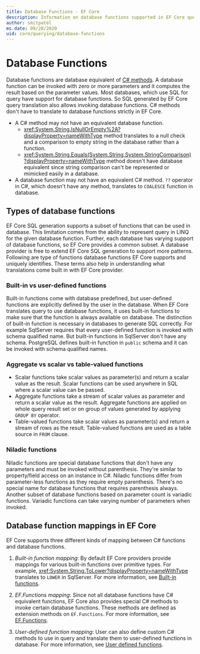 ```yaml
---
title: Database Functions - EF Core
description: Information on database functions supported in EF Core query translation
author: smitpatel
ms.date: 09/28/2020
uid: core/querying/database-functions
---
```

# Database Functions

Database functions are database equivalent of [C# methods](/dotnet/csharp/programming-guide/classes-and-structs/methods). A database function can be invoked with zero or more parameters and it computes the result based on the parameter values. Most databases, which use SQL for query have support for database functions. So SQL generated by EF Core query translation also allows invoking database functions. C# methods don't have to translate to database functions strictly in EF Core.

- A C# method may not have an equivalent database function.
  - <xref:System.String.IsNullOrEmpty%2A?displayProperty=nameWithType> method translates to a null check and a comparison to empty string in the database rather than a function.
  - <xref:System.String.Equals(System.String,System.StringComparison)?displayProperty=nameWithType> method doesn't have database equivalent since string comparison can't be represented or mimicked easily in a database.
- A database function may not have an equivalent C# method. `??` operator in C#, which doesn't have any method, translates to `COALESCE` function in database.

## Types of database functions

EF Core SQL generation supports a subset of functions that can be used in database. This limitation comes from the ability to represent query in LINQ for the given database function. Further, each database has varying support of database functions, so EF Core provides a common subset. A database provider is free to extend EF Core SQL generation to support more patterns. Following are type of functions database functions EF Core supports and uniquely identifies. These terms also help in understanding what translations come built in with EF Core provider.

### Built-in vs user-defined functions

Built-in functions come with database predefined, but user-defined functions are explicitly defined by the user in the database. When EF Core translates query to use database functions, it uses built-in functions to make sure that the function is always available on database. The distinction of built-in function is necessary in databases to generate SQL correctly. For example SqlServer requires that every user-defined function is invoked with schema qualified name. But built-in functions in SqlServer don't have any schema. PostgreSQL defines built-in function in `public` schema and it can be invoked with schema qualified names.

### Aggregate vs scalar vs table-valued functions

- Scalar functions take scalar values as parameter(s) and return a scalar value as the result. Scalar functions can be used anywhere in SQL where a scalar value can be passed.
- Aggregate functions take a stream of scalar values as parameter and return a scalar value as the result. Aggregate functions are applied on whole query result set or on group of values generated by applying `GROUP BY` operator.
- Table-valued functions take scalar values as parameter(s) and return a stream of rows as the result. Table-valued functions are used as a table source in `FROM` clause.

### Niladic functions

Niladic functions are special database functions that don't have any parameters and must be invoked without parenthesis. They're similar to property/field access on an instance in C#. Niladic functions differ from parameter-less functions as they require empty parenthesis. There's no special name for database functions that requires parenthesis always. Another subset of database functions based on parameter count is variadic functions. Variadic functions can take varying number of parameters when invoked.

## Database function mappings in EF Core

EF Core supports three different kinds of mapping between C# functions and database functions.

1. *Built-in function mapping*: By default EF Core providers provide mappings for various built-in functions over primitive types. For example, <xref:System.String.ToLower?displayProperty=nameWithType> translates to `LOWER` in SqlServer. For more information, see [Built-in functions](xref:core/querying/built-in-functions).

2. *EF.Functions mapping*: Since not all database functions have C# equivalent functions, EF Core also provides special C# methods to invoke certain database functions. These methods are defined as extension methods on `EF.Functions`. For more information, see [EF.Functions](xref:core/querying/ef-functions).

3. *User-defined function mapping*: User can also define custom C# methods to use in query and translate them to user-defined functions in database. For more information, see [User defined functions](xref:core/querying/user-defined-functions).
